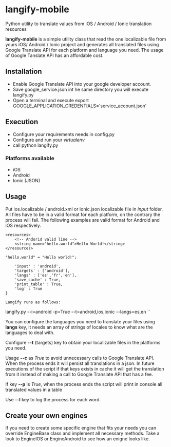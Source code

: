 # langify-mobile
Python utility to translate values from iOS / Android / Ionic translation resources

**langify-mobile** is a simple utility class that read the one localizable file from yours iOS/ Android / Ionic project and generates all translated files using Google Translate API for each platform and language you need. The usage of Google Tanslate API has an affordable cost.

## Installation

* Enable Google Translate API into your google developer account.
* Save google_service.json int he same directory you will execute langify.py
* Open a terminal and execute export GOOGLE_APPLICATION_CREDENTIALS='service_account.json'

## Execution

* Configure your requirements needs in config.py
* Configure and run your *virtualenv*
* call python langify.py

### Platforms available
- iOS
- Android
- Ionic (JSON)

## Usage

Put ios.localizable / android.xml or ionic.json localizable file in *input* folder. All files have to be in a valid format for each platform, on the contrary the process will fail. The following examples are valid format for Android and iOS respectively.

```<?xml version="1.0" encoding="utf-8"?>
<resources>
    <!-- Andorid valid line -->
    <string name="hello.world">Hello World!</string>
</resources>
```

```"hello.world" = "Hello world!";```

```params = {
    'input' : 'android',
    'targets' : ['android'],
    'langs' : ['es','fr','en'],
    'save_cache' : True,
    'print_table' : True,
    'log' : True
}
```

```
Langify runs as follows:
```
langify.py --i=android -p=True --t=android,ios,ionic --langs=es,en
``

You can configure the languages you need to translate your files using **langs** key, it needs an array of strings of locales to know what are the languages to deal with.

Configure **--t** (targets) key to obtain your localizable files in the platforms you need.

Usage **--c** as *True* to avoid unnecessary calls to Google Translate API. When the process ends it will persist all translations in a json. In future executions of the script if that keys exists in cache it will get the translation from it instead of making a call to Google Translate API that has a fee.

If key **--p** is *True*, when the process ends the script will print in console all translated values in a table

Use **--l** key to log the process for each word.

## Create your own engines

If you need to create some specific engine that fits your needs you can override EngineBase class and implement all necessary methods. Take a look to EngineIOS or EngineAndroid to see how an enigne looks like.

